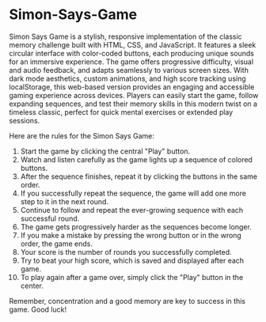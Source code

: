 # Simon-Says-Game
Simon Says Game is a stylish, responsive implementation of the classic memory challenge built with HTML, CSS, and JavaScript. It features a sleek circular interface with color-coded buttons, each producing unique sounds for an immersive experience. The game offers progressive difficulty, visual and audio feedback, and adapts seamlessly to various screen sizes. With dark mode aesthetics, custom animations, and high score tracking using localStorage, this web-based version provides an engaging and accessible gaming experience across devices. Players can easily start the game, follow expanding sequences, and test their memory skills in this modern twist on a timeless classic, perfect for quick mental exercises or extended play sessions.

Here are the rules for the Simon Says Game:
1. Start the game by clicking the central "Play" button.
2. Watch and listen carefully as the game lights up a sequence of colored buttons.
3. After the sequence finishes, repeat it by clicking the buttons in the same order.
4. If you successfully repeat the sequence, the game will add one more step to it in the next round.
5. Continue to follow and repeat the ever-growing sequence with each successful round.
6. The game gets progressively harder as the sequences become longer.
7. If you make a mistake by pressing the wrong button or in the wrong order, the game ends.
8. Your score is the number of rounds you successfully completed.
9. Try to beat your high score, which is saved and displayed after each game.
10. To play again after a game over, simply click the "Play" button in the center.

Remember, concentration and a good memory are key to success in this game. Good luck!
